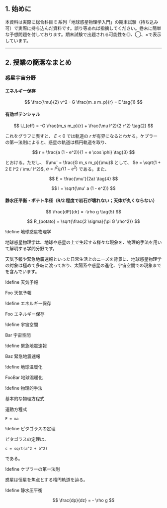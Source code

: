 ## 1. 始めに

本資料は実際に総合科目 E 系列「地球惑星物理学入門」の期末試験（持ち込み可）で実際に持ち込んだ資料です。誤り等あれば指摘してください。巻末に簡単な予想問題を付しております。期末試験で出題される可能性を◎、◯、×で表示しています。

---

## 2. 授業の簡潔なまとめ

### 惑星宇宙分野

#### エネルギー保存

$$
\frac{\mu}{2} v^2 - G \frac{m_s m_p}{r} = E \tag{1}
$$

#### 有効ポテンシャル

$$
U_{eff} = -G \frac{m_s m_p}{r} + \frac{\mu l^2}{2 r^2} \tag{2}
$$

これをグラフに表すと、 $E < 0$ では軌道の $r$ が有界になるとわかる。ケプラーの第一法則によると、惑星の軌道は楕円軌道を取り、

$$
r = \frac{a (1 - e^2)}{1 + e \cos \phi} \tag{3}
$$

とおける。ただし、 $\mu' = \frac{G m_s m_p}{\mu}$ として、 $e = \sqrt{1 + 2 E l^2 / \mu' l^2}$, $a = l^2 / \mu' (1 - e^2)$ である。また、

$$
E = \frac{\mu'}{2a} \tag{4}
$$

$$
l = \sqrt{\mu' a (1 - e^2)}
$$

#### 静水圧平衡・ポテト半径（R/2 程度で岩石が壊れない；天体が丸くならない）

$$
\frac{dP}{dr} = -\rho g \tag{5}
$$

$$
R_{potato} = \sqrt{\frac{2 \sigma}{\pi G \rho^2}}
$$


!define 地球惑星物理学

地球惑星物理学は、地球や惑星の上で生起する様々な現象を、物理的手法を用いて解明する学問分野です。

天気予報や緊急地震速報といった日常生活上のニーズを背景に、地球惑星物理学の対象は極めて多岐に渡っており、太陽系や惑星の進化、宇宙空間での現象までを含んでいます。

!define 天気予報

Foo 天気予報

!define エネルギー保存

Foo エネルギー保存

!define 宇宙空間

Bar 宇宙空間

!define 緊急地震速報

Baz 緊急地震速報

!define 地球温暖化

FooBar 地球温暖化

!define 物理的手法

基本的な物理方程式

運動方程式

```mathjs
F = ma
```

!define ピタゴラスの定理

ピタゴラスの定理は、
```mathjs
c = sqrt(a^2 + b^2)
```
である。

!define ケプラーの第一法則

惑星は恒星を焦点とする楕円軌道を辿る。

!define 静水圧平衡

$$
    \frac{dp}{dz} = - \rho g
$$ 
